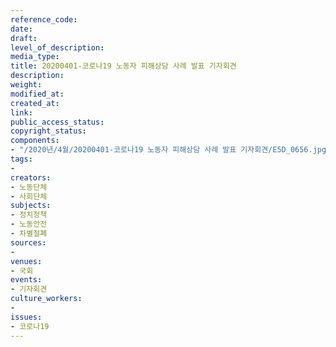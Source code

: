 ```yaml
---
reference_code: 
date: 
draft: 
level_of_description: 
media_type: 
title: 20200401-코로나19 노동자 피해상담 사례 발표 기자회견
description: 
weight: 
modified_at: 
created_at: 
link: 
public_access_status: 
copyright_status: 
components:
- "/2020년/4월/20200401-코로나19 노동자 피해상담 사례 발표 기자회견/E5D_0656.jpg"
tags:
- 
creators:
- 노동단체
- 사회단체
subjects:
- 정치정책
- 노동안전
- 차별철폐
sources:
- 
venues:
- 국회
events:
- 기자회견
culture_workers:
- 
issues:
- 코로나19
---
```

